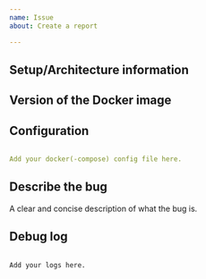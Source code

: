 ```yaml
---
name: Issue
about: Create a report

---
```


<!-- Before you open a new issue, search through the existing issues to see if others have had the same problem.

Issues not containing the minimum requirements will be closed:

- Issues without a description (using the header is not good enough) will be closed.
- Issues without (debug) logging will be closed.
- Issues without configuration will be closed

-->

## Setup/Architecture information
<!-- Provide some information about the way DSMR Reader is implemented and about the underlying architecture. For example: standalone setup on a Synology 220+
-->

## Version of the Docker image
<!-- If you are not using the newest version, download and try that before opening an issue
If you are unsure about the version check it with the command: docker ps -a | grep xirixiz/dsmr-reader-docker.
-->

## Configuration

```yaml

Add your docker(-compose) config file here.

```

## Describe the bug
A clear and concise description of what the bug is.

## Debug log

```text

Add your logs here.

```
